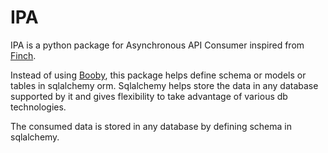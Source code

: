 # IPA

IPA is a python package for Asynchronous API Consumer inspired from [Finch](https://pypi.python.org/pypi/finch).

Instead of using [Booby](https://pypi.python.org/pypi/booby/0.7.0), this package helps define schema or models or tables in sqlalchemy orm.
Sqlalchemy helps store the data in any database supported by it and gives flexibility to take advantage of various db technologies. 

The consumed data is stored in any database by defining schema in sqlalchemy.